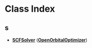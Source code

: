 
# Class Index


## s

* [**SCFSolver**](classOpenOrbitalOptimizer_1_1SCFSolver.md)
([**OpenOrbitalOptimizer**](namespaceOpenOrbitalOptimizer.md))


